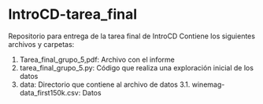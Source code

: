 # IntroCD-tarea_final
Repositorio para entrega de la tarea final de IntroCD
Contiene los siguientes archivos y carpetas:
1. Tarea_final_grupo_5,pdf: Archivo con el informe
2. tarea_final_grupo_5.py: Código que realiza una exploración inicial de los datos
3. data: Directorio que contiene al archivo de datos
   3.1. winemag-data_first150k.csv: Datos
